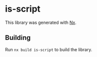 # is-script

This library was generated with [Nx](https://nx.dev).

## Building

Run `nx build is-script` to build the library.
